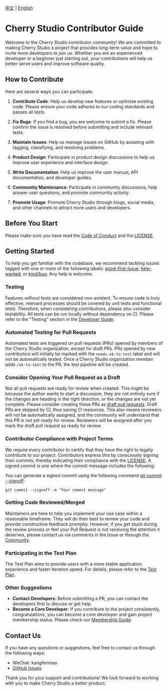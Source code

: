 [中文](docs/CONTRIBUTING.zh.md) | [English](CONTRIBUTING.md)

# Cherry Studio Contributor Guide

Welcome to the Cherry Studio contributor community! We are committed to making Cherry Studio a project that provides long-term value and hope to invite more developers to join us. Whether you are an experienced developer or a beginner just starting out, your contributions will help us better serve users and improve software quality.

## How to Contribute

Here are several ways you can participate:

1.  **Contribute Code**: Help us develop new features or optimize existing code. Please ensure your code adheres to our coding standards and passes all tests.

2.  **Fix Bugs**: If you find a bug, you are welcome to submit a fix. Please confirm the issue is resolved before submitting and include relevant tests.

3.  **Maintain Issues**: Help us manage issues on GitHub by assisting with tagging, classifying, and resolving problems.

4.  **Product Design**: Participate in product design discussions to help us improve user experience and interface design.

5.  **Write Documentation**: Help us improve the user manual, API documentation, and developer guides.

6.  **Community Maintenance**: Participate in community discussions, help answer user questions, and promote community activity.

7.  **Promote Usage**: Promote Cherry Studio through blogs, social media, and other channels to attract more users and developers.

## Before You Start

Please make sure you have read the [Code of Conduct](CODE_OF_CONDUCT.md) and the [LICENSE](LICENSE).

## Getting Started

To help you get familiar with the codebase, we recommend tackling issues tagged with one or more of the following labels: [good-first-issue](https://github.com/CherryHQ/cherry-studio/labels/good%20first%20issue), [help-wanted](https://github.com/CherryHQ/cherry-studio/labels/help%20wanted), or [kind/bug](https://github.com/CherryHQ/cherry-studio/labels/kind%2Fbug). Any help is welcome.

### Testing

Features without tests are considered non-existent. To ensure code is truly effective, relevant processes should be covered by unit tests and functional tests. Therefore, when considering contributions, please also consider testability. All tests can be run locally without dependency on CI. Please refer to the "Testing" section in the [Developer Guide](docs/dev.md).

### Automated Testing for Pull Requests

Automated tests are triggered on pull requests (PRs) opened by members of the Cherry Studio organization, except for draft PRs. PRs opened by new contributors will initially be marked with the `needs-ok-to-test` label and will not be automatically tested. Once a Cherry Studio organization member adds `/ok-to-test` to the PR, the test pipeline will be created.

### Consider Opening Your Pull Request as a Draft

Not all pull requests are ready for review when created. This might be because the author wants to start a discussion, they are not entirely sure if the changes are heading in the right direction, or the changes are not yet complete. Please consider creating these PRs as [draft pull requests](https://github.blog/2019-02-14-introducing-draft-pull-requests/). Draft PRs are skipped by CI, thus saving CI resources. This also means reviewers will not be automatically assigned, and the community will understand that this PR is not yet ready for review.
Reviewers will be assigned after you mark the draft pull request as ready for review.

### Contributor Compliance with Project Terms

We require every contributor to certify that they have the right to legally contribute to our project. Contributors express this by consciously signing their commits, thereby indicating their compliance with the [LICENSE](LICENSE).
A signed commit is one where the commit message includes the following:

You can generate a signed commit using the following command [git commit --signoff](https://git-scm.com/docs/git-commit#Documentation/git-commit.txt---signoff):

```
git commit --signoff -m "Your commit message"
```

### Getting Code Reviewed/Merged

Maintainers are here to help you implement your use case within a reasonable timeframe. They will do their best to review your code and provide constructive feedback promptly. However, if you get stuck during the review process or feel your Pull Request is not receiving the attention it deserves, please contact us via comments in the Issue or through the [Community](README.md#-community).

### Participating in the Test Plan

The Test Plan aims to provide users with a more stable application experience and faster iteration speed. For details, please refer to the [Test Plan](docs/testplan-en.md).

### Other Suggestions

- **Contact Developers**: Before submitting a PR, you can contact the developers first to discuss or get help.
- **Become a Core Developer**: If you contribute to the project consistently, congratulations, you can become a core developer and gain project membership status. Please check our [Membership Guide](https://github.com/CherryHQ/community/blob/main/docs/membership.en.md).

## Contact Us

If you have any questions or suggestions, feel free to contact us through the following ways:

- WeChat: kangfenmao
- [GitHub Issues](https://github.com/CherryHQ/cherry-studio/issues)

Thank you for your support and contributions! We look forward to working with you to make Cherry Studio a better product.

